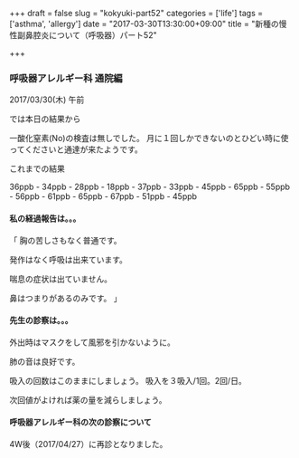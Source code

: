 +++
draft = false
slug = "kokyuki-part52"
categories = ['life']
tags = ['asthma', 'allergy']
date = "2017-03-30T13:30:00+09:00"
title = "新種の慢性副鼻腔炎について（呼吸器）パート52"

+++

### 呼吸器アレルギー科 通院編

2017/03/30(木) 午前

<!--more-->

では本日の結果から

一酸化窒素(No)の検査は無しでした。
月に１回しかできないのとひどい時に使ってくださいと通達が来たようです。

これまでの結果

36ppb - 34ppb - 28ppb - 18ppb - 37ppb -
 33ppb - 45ppb - 65ppb - 55ppb - 56ppb -
 61ppb - 65ppb - 67ppb - 51ppb - 45ppb

#### 私の経過報告は。。。

「
胸の苦しさもなく普通です。

発作はなく呼吸は出来ています。

喘息の症状は出ていません。

鼻はつまりがあるのみです。
」

#### 先生の診察は。。。

外出時はマスクをして風邪を引かないように。

肺の音は良好です。

吸入の回数はこのままにしましょう。
吸入を３吸入/1回。2回/日。

次回値がよければ薬の量を減らしましょう。

#### 呼吸器アレルギー科の次の診察について

4W後（2017/04/27）に再診となりました。
